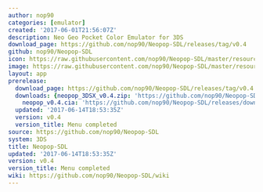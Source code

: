 ```yaml
---
author: nop90
categories: [emulator]
created: '2017-06-01T21:56:07Z'
description: Neo Geo Pocket Color Emulator for 3DS
download_page: https://github.com/nop90/Neopop-SDL/releases/tag/v0.4
github: nop90/Neopop-SDL
icon: https://raw.githubusercontent.com/nop90/Neopop-SDL/master/resources/icon.png
image: https://raw.githubusercontent.com/nop90/Neopop-SDL/master/resources/banner.png
layout: app
prerelease:
  download_page: https://github.com/nop90/Neopop-SDL/releases/tag/v0.4
  downloads: {neopop_3DSX_v0.4.zip: 'https://github.com/nop90/Neopop-SDL/releases/download/v0.4/neopop_3DSX_v0.4.zip',
    neopop_v0.4.cia: 'https://github.com/nop90/Neopop-SDL/releases/download/v0.4/neopop_v0.4.cia'}
  updated: '2017-06-14T18:53:35Z'
  version: v0.4
  version_title: Menu completed
source: https://github.com/nop90/Neopop-SDL
system: 3DS
title: Neopop-SDL
updated: '2017-06-14T18:53:35Z'
version: v0.4
version_title: Menu completed
wiki: https://github.com/nop90/Neopop-SDL/wiki
---
```

